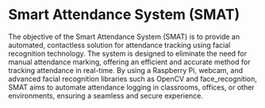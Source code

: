 #  Smart Attendance System (SMAT)
The objective of the Smart Attendance System (SMAT) is to provide an automated, contactless solution for attendance tracking using facial recognition technology. The system is designed to eliminate the need for manual attendance marking, offering an efficient and accurate method for tracking attendance in real-time. By using a Raspberry Pi, webcam, and advanced facial recognition libraries such as OpenCV and face_recognition, SMAT aims to automate attendance logging in classrooms, offices, or other environments, ensuring a seamless and secure experience.

